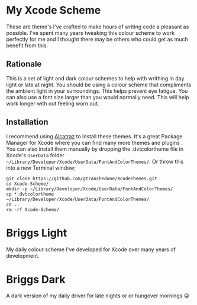 My Xcode Scheme
===========

These are theme's I've crafted to make hours of writing code a pleasant as possible. I've spent many years tweaking this colour scheme to work perfectly for me and I thought there may be others who could get as much benefit from this.

Rationale
------------

This is a set of light and dark colour schemes to help with writhing in day light or late at night. You should be using a colour scheme that compliments the ambient light in your surroundings. This helps prevent eye fatigue. You can also use a font size larger than you would normally need. This will help work longer with out feeling worn out.

Installation
------------

I recommend using [Alcatraz](https://github.com/supermarin/Alcatraz) to install these themes. It's a great Package Manager for Xcode where you can find many more themes and plugins .
You can also install them manually by dropping the .dvtcolortheme file in Xcode's `UserData` folder `~/Library/Developer/Xcode/UserData/FontAndColorThemes/`. Or throw this into a new Terminal window;

    git clone https://github.com/gtranchedone/XcodeThemes.git
    cd Xcode-Scheme/
    mkdir -p ~/Library/Developer/Xcode/UserData/FontAndColorThemes/
    cp *.dvtcolortheme ~/Library/Developer/Xcode/UserData/FontAndColorThemes/
    cd ..
    rm -rf Xcode-Scheme/
    
    

# Briggs Light
My daily colour scheme I've developed for Xcode over many years of development.

# Briggs Dark
A dark version of my daily driver for late nights or or hungover mornings 😜
